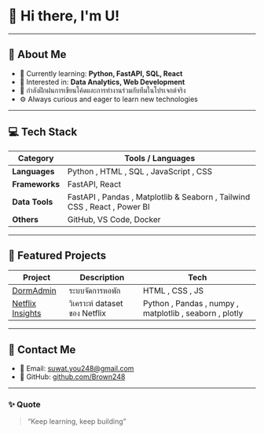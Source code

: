 # 👋 Hi there, I'm U!

---

## 🧠 About Me
- 🌱 Currently learning: **Python, FastAPI, SQL, React**
- 💬 Interested in: **Data Analytics, Web Development**
- 📘 กำลังฝึกฝนการเขียนโค้ดและการทำงานร่วมกับทีมในโปรเจกต์จริง
- ⚙️ Always curious and eager to learn new technologies

---

## 💻 Tech Stack
| Category | Tools / Languages |
|-----------|------------------|
| **Languages** |  Python , HTML , SQL , JavaScript , CSS |
| **Frameworks** | FastAPI, React |
| **Data Tools** | FastAPI , Pandas , Matplotlib & Seaborn , Tailwind CSS , React , Power BI |
| **Others** | GitHub, VS Code, Docker |

---

## 🧩 Featured Projects
| Project | Description | Tech |
|----------|--------------|------|
| [DormAdmin](https://github.com/Brown248/DormAdmin) | ระบบจัดการหอพัก | HTML , CSS , JS|
| [Netflix Insights](https://github.com/Brown248/Netflix-Insights) | วิเคราะห์ dataset ของ Netflix | Python , Pandas , numpy , matplotlib , seaborn , plotly|

---

## 💼 Contact Me
- 📧 Email: [suwat.you248@gmail.com](mailto:suwat.you248@gmail.com)  
- 🐍 GitHub: [github.com/Brown248](https://github.com/Brown248)

---

### ✨ Quote
> “Keep learning, keep building”

